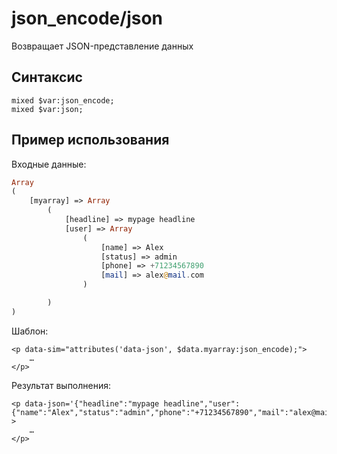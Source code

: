 # json\_encode/json

Возвращает JSON-представление данных

## **Синтаксис**

```text
mixed $var:json_encode;
mixed $var:json;
```

## **Пример использования**

Входные данные:

```php
Array
(
    [myarray] => Array
        (
            [headline] => mypage headline
            [user] => Array
                (
                    [name] => Alex
                    [status] => admin
                    [phone] => +71234567890
                    [mail] => alex@mail.com
                )

        )
)
```

Шаблон:

```markup
<p data-sim="attributes('data-json', $data.myarray:json_encode);"> 
    … 
</p>
```

Результат выполнения:

```markup
<p data-json='{"headline":"mypage headline","user":{"name":"Alex","status":"admin","phone":"+71234567890","mail":"alex@mail.com"}}' > 
    … 
</p>
```

